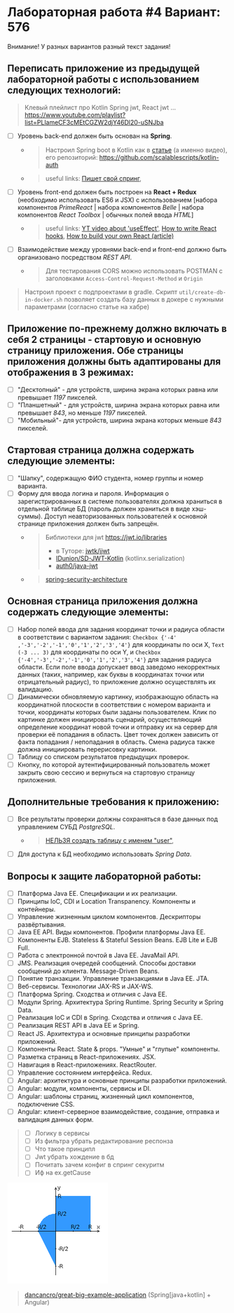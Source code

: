 # Лабораторная работа #4 Вариант: 576
Внимание! У разных вариантов разный текст задания!

## Переписать приложение из предыдущей лабораторной работы с использованием следующих технологий:
> Клевый плейлист про Kotlin Spring jwt, React jwt ... https://www.youtube.com/playlist?list=PLlameCF3cMEtCGZW2djY46Dl20-uSNJba
- [ ] Уровень back-end должен быть основан на __Spring__.
  - > Настроил Spring boot в Kotlin как
    в [статье](https://scalablescripts.medium.com/kotlin-api-authentication-using-jwt-spring-boot-jwt-authentication-6e4c099e1c2) 
    (а именно видео), его репозиторий: https://github.com/scalablescripts/kotlin-auth 
  - > useful links: [Пишет свой спринг](https://youtu.be/rd6wxPzXQvo),
- [ ] Уровень front-end должен быть построен на __React + Redux__ (необходимо использовать ES6 и JSX) с
  использованием [набора компонентов _PrimeReact_ | набора компонентов _Belle_ | набора компонентов _React
  Toolbox_ | обычных полей ввода _HTML_]
  - > useful links: [YT video about 'useEffect'](https://youtu.be/bGzanfKVFeU), 
    > [How to write React hooks](https://youtu.be/KJP1E-Y-xyo), 
    > [How to build your own React (article)](https://pomb.us/build-your-own-react/)
- [ ] Взаимодействие между уровнями back-end и front-end должно быть организовано посредством _REST API_.
  - > Для тестирования CORS можно использовать POSTMAN с заголовками `Access-Control-Request-Method` и `Origin`

> Настроил проект с подпроектами в gradle. Скрипт `util/create-db-in-docker.sh` позволяет создать базу данных в докере с
> нужными параметрами (согласно статье на хабре)


## Приложение по-прежнему должно включать в себя 2 страницы - стартовую и основную страницу приложения. Обе страницы приложения должны быть адаптированы для отображения в 3 режимах:

- [ ] "Десктопный" - для устройств, ширина экрана которых равна или превышает _1197_ пикселей.
- [ ] "Планшетный" - для устройств, ширина экрана которых равна или превышает _843_, но меньше _1197_ пикселей.
- [ ] "Мобильный"- для устройств, ширина экрана которых меньше _843_ пикселей.

> 

## __Стартовая страница__ должна содержать следующие элементы:

- [ ] "Шапку", содержащую ФИО студента, номер группы и номер варианта.
- [ ] Форму для ввода логина и пароля. Информация о зарегистрированных в системе пользователях должна храниться в
  отдельной таблице БД (пароль должен храниться в виде хэш-суммы). Доступ неавторизованных пользователей к основной
  странице приложения должен быть запрещён.
  - > Библиотеки для jwt https://jwt.io/libraries
    > - в Туторе: [jwtk/jjwt](https://github.com/jwtk/jjwt)
    > - [IDunion/SD-JWT-Kotlin](https://github.com/IDunion/SD-JWT-Kotlin) (kotlinx.serialization)
    > - [auth0/java-jwt](https://github.com/auth0/java-jwt)
  - > [spring-security-architecture](https://spring.io/guides/topicals/spring-security-architecture)

## __Основная страница__ приложения должна содержать следующие элементы:

- [ ] Набор полей ввода для задания координат точки и радиуса области в соответствии с вариантом задания: `Checkbox {'-4'
  ,'-3','-2','-1','0','1','2','3','4'}` для координаты по оси X, `Text (-3 ... 3)` для координаты по оси Y, и `Checkbox
  {'-4','-3','-2','-1','0','1','2','3','4'}` для задания радиуса области. Если поле ввода допускает ввод заведомо
  некорректных данных (таких, например, как буквы в координатах точки или отрицательный радиус), то приложение должно
  осуществлять их валидацию.
- [ ] Динамически обновляемую картинку, изображающую область на координатной плоскости в соответствии с номером варианта
  и точки, координаты которых были заданы пользователем. Клик по картинке должен инициировать сценарий, осуществляющий
  определение координат новой точки и отправку их на сервер для проверки её попадания в область. Цвет точек должен
  зависить от факта попадания / непопадания в область. Смена радиуса также должна инициировать перерисовку картинки.
- [ ] Таблицу со списком результатов предыдущих проверок.
- [ ] Кнопку, по которой аутентифицированный пользователь может закрыть свою сессию и вернуться на стартовую страницу
  приложения.

## Дополнительные требования к приложению:

- [ ] Все результаты проверки должны сохраняться в базе данных под управлением СУБД _PostgreSQL_.
  - > [НЕЛЬЗЯ создать таблицу c именем "user"](https://stackoverflow.com/questions/22256124/cannot-create-a-database-table-named-user-in-postgresql),
- [ ] Для доступа к БД необходимо использовать _Spring Data_.

## Вопросы к защите лабораторной работы:

- [ ] Платформа Java EE. Спецификации и их реализации.
- [ ] Принципы IoC, CDI и Location Transpanency. Компоненты и контейнеры.
- [ ] Управление жизненным циклом компонентов. Дескрипторы развёртывания.
- [ ] Java EE API. Виды компонентов. Профили платформы Java EE.
- [ ] Компоненты EJB. Stateless & Stateful Session Beans. EJB Lite и EJB Full.
- [ ] Работа с электронной почтой в Java EE. JavaMail API.
- [ ] JMS. Реализация очередей сообщений. Способы доставки сообщений до клиента. Message-Driven Beans.
- [ ] Понятие транзакции. Управление транзакциями в Java EE. JTA.
- [ ] Веб-сервисы. Технологии JAX-RS и JAX-WS.
- [ ] Платформа Spring. Сходства и отличия с Java EE.
- [ ] Модули Spring. Архитектура Spring Runtime. Spring Security и Spring Data.
- [ ] Реализация IoC и CDI в Spring. Сходства и отличия с Java EE.
- [ ] Реализация REST API в Java EE и Spring.
- [ ] React JS. Архитектура и основные принципы разработки приложений.
- [ ] Компоненты React. State & props. "Умные" и "глупые" компоненты.
- [ ] Разметка страниц в React-приложениях. JSX.
- [ ] Навигация в React-приложениях. ReactRouter.
- [ ] Управление состоянием интерфейса. Redux.
- [ ] Angular: архитектура и основные принципы разработки приложений.
- [ ] Angular: модули, компоненты, сервисы и DI.
- [ ] Angular: шаблоны страниц, жизненный цикл компонентов, подключение CSS.
- [ ] Angular: клиент-серверное взаимодействие, создание, отправка и валидация данных форм.

> - [ ] Логику в сервисы
> - [ ] Из фильтра убрать редактирование респонза
> - [ ] Что такое принципл
> - [ ] Jwt убрать хождение в бд
> - [ ] Почитать зачем конфиг в спринг секуритм
> - [ ] Иф на ex.getCause

![areas](areas.png)

> [dancancro/great-big-example-application](https://github.com/dancancro/great-big-example-application) (Spring[java+kotlin] + Angular)
